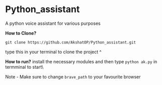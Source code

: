 # Python_assistant
A python voice assistant for various purposes 

**How to Clone?**
```
git clone https://github.com/AkshatOP/Python_assistant.git
```
type this in your terminal to clone the project ^ 

**How to run?**
install the necessary modules and then type `python ak.py` in termminal to start\


Note - Make sure to change `brave_path` to your favourite browser
